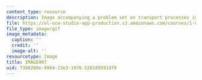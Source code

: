 ```yaml
---
content_type: resource
description: Image accompanying a problem set on transport processes in the environment.
file: https://ol-ocw-studio-app-production.s3.amazonaws.com/courses/1-061-transport-processes-in-the-environment-fall-2008/7388260e998423e31976526189591df9_IMAGE007.GIF
file_type: image/gif
image_metadata:
  caption: ''
  credit: ''
  image-alt: ''
resourcetype: Image
title: IMAGE007
uid: 7388260e-9984-23e3-1976-526189591df9
---
```

